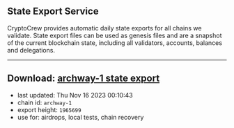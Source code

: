 ## State Export Service
CryptoCrew provides automatic daily state exports for all chains we validate. State export files can be used as genesis files and are a snapshot of the current blockchain state, including all validators, accounts, balances and delegations.

---
**Download: [archway-1 state export](https://dl.ccvalidators.com/SERVICE/archway/archway-1_export_1965699.json)**
---

- last updated: Thu Nov 16 2023 00:10:43
- chain id: `archway-1`
- export height: `1965699`
- use for: airdrops, local tests, chain recovery
